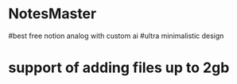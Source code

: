 # NotesMaster
#best free notion analog with custom ai
#ultra minimalistic design
# support of adding files up to 2gb

